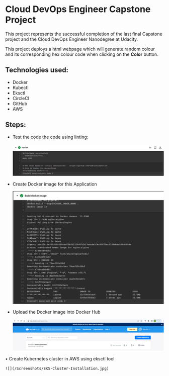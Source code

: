 # Cloud DevOps Engineer Capstone Project

This project represents the successful completion of the last final Capstone project and the Cloud DevOps Engineer Nanodegree at Udacity.

This project deploys a html webpage which will generate random colour and its corresponding hex colour code when clicking on the __Color__ button. 

## Technologies used:

*	Docker
*	Kubectl
*	Eksctl
*	CircleCI
*	GitHub
*	AWS

## Steps:

*  Test the code the code using linting:

    ![](/Screenshots/Lint_Success.jpg)

*	Create Docker image for this Application

    ![](/Screenshots/Docker_Image_Creation.png)

*  	Upload the Docker image into Docker Hub

    ![](/Screenshots/Docker_image_uploaded_to_Docker_Hub.jpg)

•	Create Kubernetes cluster in AWS using eksctl tool

    ![](/Screenshots/EKS-Cluster-Installation.jpg)







